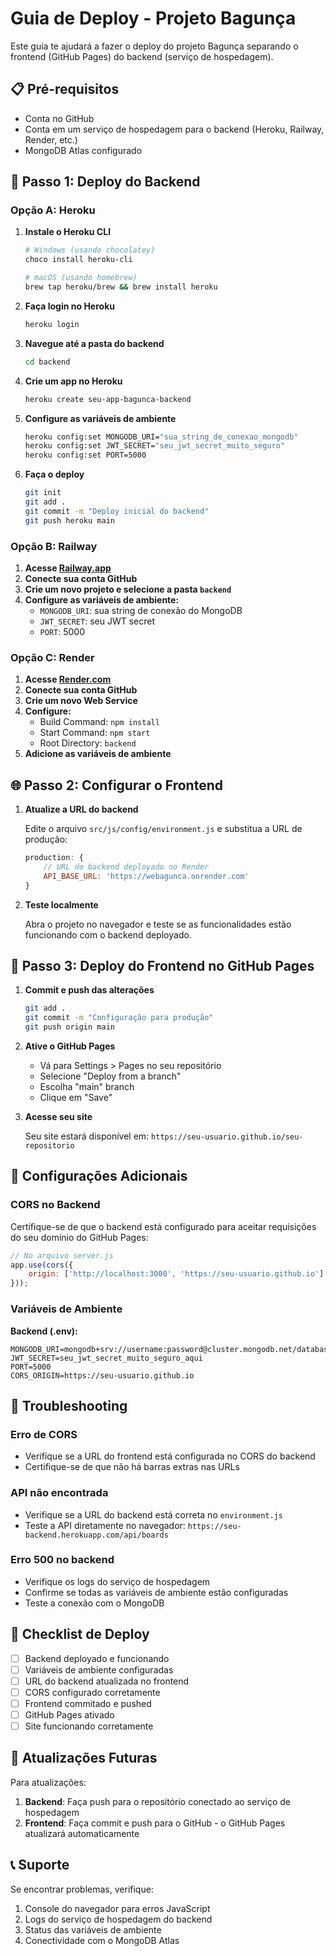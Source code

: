 # Guia de Deploy - Projeto Bagunça

Este guia te ajudará a fazer o deploy do projeto Bagunça separando o frontend (GitHub Pages) do backend (serviço de hospedagem).

## 📋 Pré-requisitos

- Conta no GitHub
- Conta em um serviço de hospedagem para o backend (Heroku, Railway, Render, etc.)
- MongoDB Atlas configurado

## 🚀 Passo 1: Deploy do Backend

### Opção A: Heroku

1. **Instale o Heroku CLI**
   ```bash
   # Windows (usando chocolatey)
   choco install heroku-cli
   
   # macOS (usando homebrew)
   brew tap heroku/brew && brew install heroku
   ```

2. **Faça login no Heroku**
   ```bash
   heroku login
   ```

3. **Navegue até a pasta do backend**
   ```bash
   cd backend
   ```

4. **Crie um app no Heroku**
   ```bash
   heroku create seu-app-bagunca-backend
   ```

5. **Configure as variáveis de ambiente**
   ```bash
   heroku config:set MONGODB_URI="sua_string_de_conexao_mongodb"
   heroku config:set JWT_SECRET="seu_jwt_secret_muito_seguro"
   heroku config:set PORT=5000
   ```

6. **Faça o deploy**
   ```bash
   git init
   git add .
   git commit -m "Deploy inicial do backend"
   git push heroku main
   ```

### Opção B: Railway

1. **Acesse [Railway.app](https://railway.app)**
2. **Conecte sua conta GitHub**
3. **Crie um novo projeto e selecione a pasta `backend`**
4. **Configure as variáveis de ambiente:**
   - `MONGODB_URI`: sua string de conexão do MongoDB
   - `JWT_SECRET`: seu JWT secret
   - `PORT`: 5000

### Opção C: Render

1. **Acesse [Render.com](https://render.com)**
2. **Conecte sua conta GitHub**
3. **Crie um novo Web Service**
4. **Configure:**
   - Build Command: `npm install`
   - Start Command: `npm start`
   - Root Directory: `backend`
5. **Adicione as variáveis de ambiente**

## 🌐 Passo 2: Configurar o Frontend

1. **Atualize a URL do backend**
   
   Edite o arquivo `src/js/config/environment.js` e substitua a URL de produção:
   
   ```javascript
   production: {
       // URL do backend deployado no Render
       API_BASE_URL: 'https://webagunca.onrender.com'
   }
   ```

2. **Teste localmente**
   
   Abra o projeto no navegador e teste se as funcionalidades estão funcionando com o backend deployado.

## 📱 Passo 3: Deploy do Frontend no GitHub Pages

1. **Commit e push das alterações**
   ```bash
   git add .
   git commit -m "Configuração para produção"
   git push origin main
   ```

2. **Ative o GitHub Pages**
   - Vá para Settings > Pages no seu repositório
   - Selecione "Deploy from a branch"
   - Escolha "main" branch
   - Clique em "Save"

3. **Acesse seu site**
   
   Seu site estará disponível em: `https://seu-usuario.github.io/seu-repositorio`

## 🔧 Configurações Adicionais

### CORS no Backend

Certifique-se de que o backend está configurado para aceitar requisições do seu domínio do GitHub Pages:

```javascript
// No arquivo server.js
app.use(cors({
    origin: ['http://localhost:3000', 'https://seu-usuario.github.io']
}));
```

### Variáveis de Ambiente

**Backend (.env):**
```env
MONGODB_URI=mongodb+srv://username:password@cluster.mongodb.net/database_name
JWT_SECRET=seu_jwt_secret_muito_seguro_aqui
PORT=5000
CORS_ORIGIN=https://seu-usuario.github.io
```

## 🐛 Troubleshooting

### Erro de CORS
- Verifique se a URL do frontend está configurada no CORS do backend
- Certifique-se de que não há barras extras nas URLs

### API não encontrada
- Verifique se a URL do backend está correta no `environment.js`
- Teste a API diretamente no navegador: `https://seu-backend.herokuapp.com/api/boards`

### Erro 500 no backend
- Verifique os logs do serviço de hospedagem
- Confirme se todas as variáveis de ambiente estão configuradas
- Teste a conexão com o MongoDB

## 📝 Checklist de Deploy

- [ ] Backend deployado e funcionando
- [ ] Variáveis de ambiente configuradas
- [ ] URL do backend atualizada no frontend
- [ ] CORS configurado corretamente
- [ ] Frontend commitado e pushed
- [ ] GitHub Pages ativado
- [ ] Site funcionando corretamente

## 🔄 Atualizações Futuras

Para atualizações:

1. **Backend**: Faça push para o repositório conectado ao serviço de hospedagem
2. **Frontend**: Faça commit e push para o GitHub - o GitHub Pages atualizará automaticamente

## 📞 Suporte

Se encontrar problemas, verifique:
1. Console do navegador para erros JavaScript
2. Logs do serviço de hospedagem do backend
3. Status das variáveis de ambiente
4. Conectividade com o MongoDB Atlas